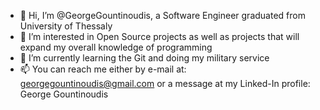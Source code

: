 - 👋 Hi, I’m @GeorgeGountinoudis, a Software Engineer graduated from University of Thessaly
- 👀 I’m interested in Open Source projects as well as projects that will expand my overall knowledge of programming
- 🌱 I’m currently learning the Git and doing my military service
- 📫 You can reach me either by e-mail at: georgegountinoudis@gmail.com or a message at my Linked-In profile: George Gountinoudis

<!---
GeorgeGountinoudis/GeorgeGountinoudis is a ✨ special ✨ repository because its `README.md` (this file) appears on your GitHub profile.
You can click the Preview link to take a look at your changes.
--->
